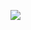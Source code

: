 ![](https://api.status.gg/discord/1137484045501092012?width=526&theme%5Bbackground%5D%5Bprimary%5D=02194f&theme%5Bbackground%5D%5Bsecondary%5D=02194f&theme%5Btext%5D%5Bprimary%5D=f70909&theme%5Btext%5D%5Bsecondary%5D=f70909&theme%5Blogo%5D=02194f&border%5Bcolor%5D=052265&border%5Bradius%5D=20&border%5Bwidth%5D=4)
